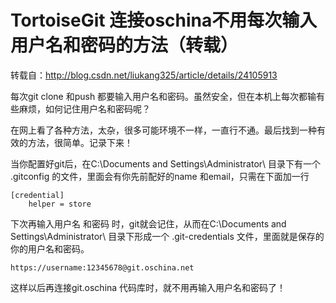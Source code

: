 # TortoiseGit 连接oschina不用每次输入用户名和密码的方法（转载）

转载自：http://blog.csdn.net/liukang325/article/details/24105913

每次git clone 和push 都要输入用户名和密码。虽然安全，但在本机上每次都输有些麻烦，如何记住用户名和密码呢？

在网上看了各种方法，太杂，很多可能环境不一样，一直行不通。最后找到一种有效的方法，很简单。记录下来！

当你配置好git后，在C:\Documents and Settings\Administrator\ 目录下有一个  .gitconfig 的文件，里面会有你先前配好的name 和email，只需在下面加一行

```
[credential]    
    helper = store
```

下次再输入用户名 和密码 时，git就会记住，从而在C:\Documents and Settings\Administrator\ 目录下形成一个  .git-credentials 文件，里面就是保存的你的用户名和密码。

```
https://username:12345678@git.oschina.net
```

这样以后再连接git.oschina 代码库时，就不用再输入用户名和密码了！